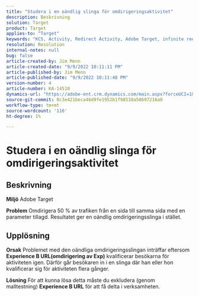 ```yaml
---
title: "Studera i en oändlig slinga för omdirigeringsaktivitet"
description: Beskrivning
solution: Target
product: Target
applies-to: "Target"
keywords: "KCS, Activity, Redirect Activity, Adobe Target, infinite redirect loop, trafik"
resolution: Resolution
internal-notes: null
bug: false
article-created-by: Jim Menn
article-created-date: "9/9/2022 10:11:11 PM"
article-published-by: Jim Menn
article-published-date: "9/9/2022 10:11:48 PM"
version-number: 4
article-number: KA-14510
dynamics-url: "https://adobe-ent.crm.dynamics.com/main.aspx?forceUCI=1&pagetype=entityrecord&etn=knowledgearticle&id=1267b84e-8c30-ed11-9db1-0022480866ad"
source-git-commit: 0c3e421beca46d9fe1952b1f98538a50697216a0
workflow-type: tm+mt
source-wordcount: '116'
ht-degree: 1%

---
```


# Studera i en oändlig slinga för omdirigeringsaktivitet

## Beskrivning


<b>Miljö</b>
Adobe Target

<b>Problem</b>
Omdirigera 50 % av trafiken från en sida till samma sida med en parameter tillagd.
Resultatet ger en oändlig omdirigeringsslinga i stället.




## Upplösning


<b>Orsak</b>
Problemet med den oändliga omdirigeringsslingan inträffar eftersom <b>Experience B URL(omdirigering av Exp)</b> kvalificerar besökarna för aktiviteten igen. Därför går besökaren in i en slinga där han eller hon kvalificerar sig för aktiviteten flera gånger.

<b>Lösning</b>
För att kunna lösa detta måste du exkludera (genom malltestning) <b>Experience B URL</b> för att få delta i verksamheten.


